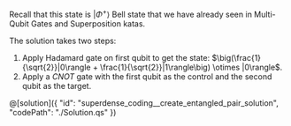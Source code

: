 Recall that this state is $|\Phi^{+}\rangle$ Bell state that we have already seen in Multi-Qubit Gates and Superposition katas.

The solution takes two steps:

1. Apply Hadamard gate on first qubit to get the state: $\big(\frac{1}{\sqrt{2}}|0\rangle + \frac{1}{\sqrt{2}}|1\rangle\big) \otimes |0\rangle$.
2. Apply a $CNOT$ gate with the first qubit as the control and the second qubit as the target.

@[solution]({
    "id": "superdense_coding__create_entangled_pair_solution",
    "codePath": "./Solution.qs"
})
